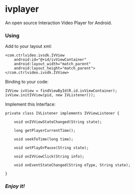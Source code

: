 # ivplayer
An open source Interaction Video Player for Android.

### Using
Add to your layout xml:
```
<com.ctrlvideo.ivsdk.IVView
    android:id="@+id/ivViewContainer"
    android:layout_width="match_parent"
    android:layout_height="match_parent">
</com.ctrlvideo.ivsdk.IVView>
```

Binding to your code:
```
IVView ivView = findViewById(R.id.ivViewContainer);
ivView.initIVView(pid, new IVListener());
```

Implement this Interface:
```
private class IVListener implements IVViewListener {

    void onIVViewStateChanged(String state);

    long getPlayerCurrentTime();

    void seekToTime(long time);

    void setPlayOrPause(String state);

    void onIVViewClick(String info);   
    
    void onEventStateChanged(String eType, String state);
 
}
```

### *Enjoy it!*

